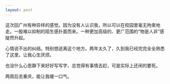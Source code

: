 ```yaml
---
layout: post
---
```


这次回广州有种异样的感觉。因为没有人认识我，所以可以在校园里毫无拘束地走。一股难以抑制的陌生感扑面而来。一种更加高级的、更广范围的“物是人非”感陡然升起。

心情说不出的纠结。特别想逃离这个地方。两年太久了，久到我已经完完全全熟悉了这里。让我心生厌烦。

也没什么心思静下来好好写写字，总觉得有事情去赶，可是实际上还闲的要死。

两周后去重庆，能让我缓一口气。
